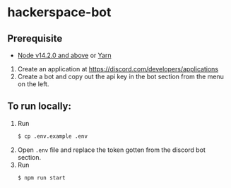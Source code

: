 # hackerspace-bot

## Prerequisite
- [Node v14.2.0 and above](https://nodejs.org/en/) or [Yarn](https://yarnpkg.com/lang/en/docs/install/)
1. Create an application at https://discord.com/developers/applications
2. Create a bot and copy out the api key in the bot section from the menu on the left.

## To run locally:

1. Run
    ```bash
    $ cp .env.example .env
    ```
2. Open `.env` file and replace the token gotten from the discord bot section.
3. Run
    ```bash
    $ npm run start
    ```
